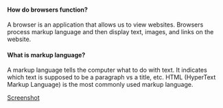 #### How do browsers function?
A browser is an application that allows us to view websites. Browsers process markup language and then display text, images, and links on the website. 
#### What is markup language?
A markup language tells the computer what to do with text. It indicates which text is supposed to be a paragraph vs a title, etc. HTML (HyperText Markup Language) is the most commonly used markup language.

[Screenshot](./images/screenshot_html.png)
